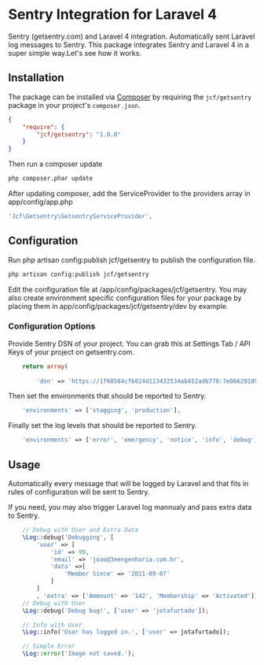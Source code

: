 # Sentry Integration for Laravel 4

Sentry (getsentry.com) and Laravel 4 integration.
Automatically sent Laravel log messages to Sentry. This package integrates Sentry and Laravel 4 in a super simple way.Let's see how it works.

## Installation

The package can be installed via [Composer](http://getcomposer.org) by requiring the
`jcf/getsentry` package in your project's `composer.json`.

```json
{
    "require": {
        "jcf/getsentry": "1.0.0"
    }
}
```

Then run a composer update
```sh
php composer.phar update
```

After updating composer, add the ServiceProvider to the providers array in app/config/app.php

```php
'Jcf\Getsentry\GetsentryServiceProvider',
```

## Configuration

Run php artisan config:publish jcf/getsentry to publish the configuration file.

```sh
php artisan config:publish jcf/getsentry
```

Edit the configuration file at /app/config/packages/jcf/getsentry. You may also create environment specific configuration files for your package by placing them in app/config/packages/jcf/getsentry/dev by example.

### Configuration Options

Provide Sentry DSN of your project. You can grab this at Settings Tab / API Keys of your project on getsentry.com.

```php
    return array(
    
        'dsn' => 'https://1f68584cfb824d123432534ab452adb778:7e06629189c02355bd2b928881a4c1f1@app.getsentry.com/26241',
```

Then set the environments that should be reported to Sentry.
```php
    'environments' => ['stagging', 'production'],
```

Finally set the log levels that should be reported to Sentry.
```php
    'environments' => ['error', 'emergency', 'notice', 'info', 'debug'],
```

## Usage
Automatically every message that will be logged by Laravel and that fits in rules of configuration will be sent to Sentry.

If you need, you may also trigger Laravel log mannualy and pass extra data to Sentry.

```php
	// Debug with User and Extra Data 
    \Log::debug('Debugging', [
		'user' => [
			'id' => 99,
			'email' => 'joao@3eengenharia.com.br',
			'data' =>[
				'Member Since' => '2011-09-07' 
			]
		]
		, 'extra' => ['Ammount' => '142', 'Membership' => 'Activated']]);
	// Debug with User
    \Log::debug('Debug bug!', ['user' => 'jotafurtado']);

    // Info with User
    \Log::info('User has logged in.', ['user' => jotafurtado]);

    // Simple Error
    \Log::error('Image not saved.');
```
